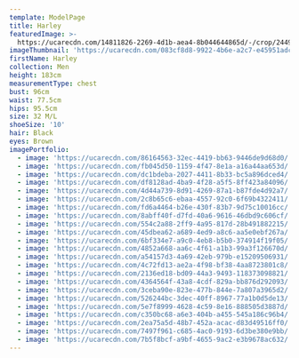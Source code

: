 ```yaml
---
template: ModelPage
title: Harley
featuredImage: >-
  https://ucarecdn.com/14811826-2269-4d1b-aea4-8b044644865d/-/crop/2449x1334/0,107/-/preview/
imageThumbnail: 'https://ucarecdn.com/083cf8d8-9922-4b6e-a2c7-e45951adcd50/'
firstName: Harley
collection: Men
height: 183cm
measurementType: chest
bust: 96cm
waist: 77.5cm
hips: 95.5cm
size: 32 M/L
shoeSize: '10'
hair: Black
eyes: Brown
imagePortfolio:
  - image: 'https://ucarecdn.com/86164563-32ec-4419-bb63-9446de9d68d0/'
  - image: 'https://ucarecdn.com/fb045d50-1159-4f47-8e1a-a16a44aa653d/'
  - image: 'https://ucarecdn.com/dc1bdeba-2027-4411-8b33-bc5a896dced4/'
  - image: 'https://ucarecdn.com/df8128ad-4ba9-4f28-a5f5-8ff423a84096/'
  - image: 'https://ucarecdn.com/4d44a739-8d91-4269-87a1-b87fde4d92a7/'
  - image: 'https://ucarecdn.com/2c8b65c6-ebaa-4557-92c0-6f69b4322411/'
  - image: 'https://ucarecdn.com/fd6a4464-b26e-430f-83b7-9d75c10016cc/'
  - image: 'https://ucarecdn.com/8abff40f-d7fd-40a6-9616-46dbd9c606cf/'
  - image: 'https://ucarecdn.com/554c2a88-2ff9-4a95-817d-28b491882215/'
  - image: 'https://ucarecdn.com/45dbea62-a689-4ed9-a8c6-aa5e0ebf267a/'
  - image: 'https://ucarecdn.com/6bf334e7-a9c0-4eb8-b5b0-374914f19f05/'
  - image: 'https://ucarecdn.com/4852a668-aa6c-4f61-a1b3-99a3f126670d/'
  - image: 'https://ucarecdn.com/a54157d3-4a69-42eb-979b-e15209506931/'
  - image: 'https://ucarecdn.com/4c72fd13-ae2a-4f98-bf38-4aa8723801c8/'
  - image: 'https://ucarecdn.com/2136ed18-bd09-44a3-9493-118373098821/'
  - image: 'https://ucarecdn.com/4364564f-43a8-4cdf-829a-bb876d292093/'
  - image: 'https://ucarecdn.com/3ceba90e-823e-477b-844e-7a807a3965d2/'
  - image: 'https://ucarecdn.com/526244bc-3dec-40ff-8967-77a1b0d5de13/'
  - image: 'https://ucarecdn.com/5e7f8999-4628-4c59-8e16-888505d3887d/'
  - image: 'https://ucarecdn.com/c350bc68-a6e3-404b-a455-545a186c96b4/'
  - image: 'https://ucarecdn.com/2ea75a5d-48b7-452a-acac-d83d49516ff0/'
  - image: 'https://ucarecdn.com/7497f961-c685-4ac0-9193-6d3be380e9bb/'
  - image: 'https://ucarecdn.com/7b5f8bcf-a9bf-4655-9ac2-e3b9678ac632/'
---
```


